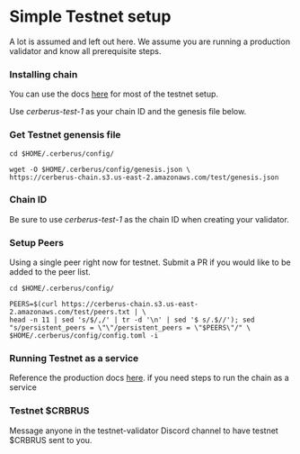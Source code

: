 # Simple Testnet setup

A lot is assumed and left out here. We assume you are running a production validator and know all prerequisite steps.

### Installing chain

You can use the docs <a href="hhttps://www.cerberus.zone/running-a-validator.html" target="_blank">here</a> for most of the testnet setup.

Use _cerberus-test-1_ as your chain ID and the genesis file below.

### Get Testnet genensis file

```
cd $HOME/.cerberus/config/

wget -O $HOME/.cerberus/config/genesis.json \
https://cerberus-chain.s3.us-east-2.amazonaws.com/test/genesis.json
```

### Chain ID

Be sure to use _cerberus-test-1_ as the chain ID when creating your validator.

### Setup Peers

Using a single peer right now for testnet. Submit a PR if you would like to be added to the peer list.

```
cd $HOME/.cerberus/config/

PEERS=$(curl https://cerberus-chain.s3.us-east-2.amazonaws.com/test/peers.txt | \
head -n 11 | sed 's/$/,/' | tr -d '\n' | sed '$ s/.$//'); sed "s/persistent_peers = \"\"/persistent_peers = \"$PEERS\"/" \
$HOME/.cerberus/config/config.toml -i
```

### Running Testnet as a service

Reference the production docs <a href="https://www.cerberus.zone/running-a-validator.html#running-cerberus-as-a-service-systemd" target="_blank">here</a>. if you need steps to run the chain as a service

### Testnet $CRBRUS

Message anyone in the testnet-validator Discord channel to have testnet $CRBRUS sent to you.
